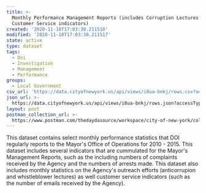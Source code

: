 ```yaml
---
title: >-
  Monthly Performance Management Reports (includes Corruption Lectures and
  Customer Service indicators)
created: '2020-11-10T17:03:30.211510'
modified: '2020-11-10T17:03:30.211517'
state: active
type: dataset
tags:
  - Doi
  - Investigation
  - Management
  - Performance
groups:
  - Local Government
csv_url: 'https://data.cityofnewyork.us/api/views/i8ua-bnkj/rows.csv?accessType=DOWNLOAD'
json_url: >-
  https://data.cityofnewyork.us/api/views/i8ua-bnkj/rows.json?accessType=DOWNLOAD
layout: post
postman_collection_url: >-
  https://www.postman.com/thedaydasource/workspace/city-of-new-york/collection/15909983-408d2c61-7336-46a6-a091-7497fed2714b
---
```

This dataset contains select monthly performance statistics that DOI regularly reports to the Mayor's Office of Operations for 2010 - 2015.  This dataset includes several indicators that are cummulated for the Mayor's Management Reports, such as the including numbers of complaints received by the Agency and the numbers of arrests made.  This dataset also includes monthly statistics on the Agency's outreach efforts (anticorrupion and whistleblower lectures) as well customer service indicators (such as the number of emails received by the Agency).
